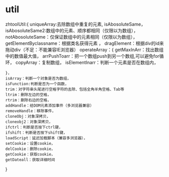 # util
zhtoolUtil:{
    uniqueArray:去除数组中重复的元素,
    isAbosoluteSame，isAbosoluteSame2:数组中的元素、顺序都相同（仅限以为数组），
    notAbosoluteSame：仅保证数组中的元素相同（仅限以为数组），
    getElementByclassname：根据类名获得元素 ，
    dragElement：根据div的id来拖动div（不足：不能兼容IE浏览器）
    operateArray：{
        getMaxInArr：找出数组中的数值最大值，
        arrPushToarr：把一个数组push到另一个数组,可以避免for循环，
        copyArray：复制数组，
        isElementInarr：判断一个元素是否在数组内，

    }，
    isArray：判断一个对象是否为数组，
    isFunction:判断是否为一个函数，
    trim：对字符串头尾进行空格字符的去除、包括全角半角空格、Tab等
    ltrim：删除左边的空格，
    rtrim：删除右边的空格，
    addHandle：给DOM元素添加事件（多浏览器兼容）
    removeHandle：移除事件，
    cloneObj：对象深拷贝，
    cloneobj2：对象深拷贝，
    ifctrl：判断是否按下ctrl键，
    ifshift：判断是否按下shift键，
    loadScript：延迟加载脚本（兼容多浏览器），
    setCookie：设置cookie，
    delCookie：删除cookie，
    getCookie：获取cookie，
    getDateall：获取详细时间
}

